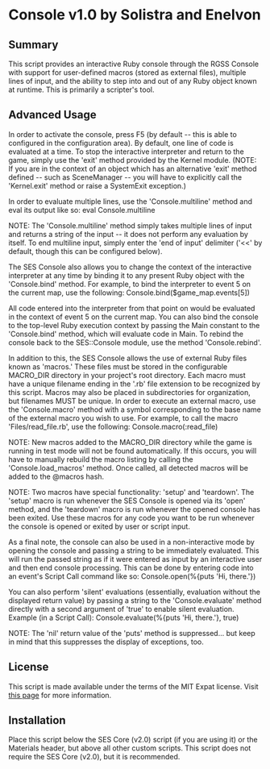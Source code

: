 
Console v1.0 by Solistra and Enelvon
==============================================================================

Summary
------------------------------------------------------------------------------
  This script provides an interactive Ruby console through the RGSS Console
with support for user-defined macros (stored as external files), multiple
lines of input, and the ability to step into and out of any Ruby object known
at runtime. This is primarily a scripter's tool.

Advanced Usage
------------------------------------------------------------------------------
  In order to activate the console, press F5 (by default -- this is able to
configured in the configuration area). By default, one line of code is
evaluated at a time. To stop the interactive interpreter and return to the
game, simply use the 'exit' method provided by the Kernel module. (NOTE: If
you are in the context of an object which has an alternative 'exit' method
defined -- such as SceneManager -- you will have to explicitly call the
'Kernel.exit' method or raise a SystemExit exception.)

  In order to evaluate multiple lines, use the 'Console.multiline' method and
eval its output like so:
    eval Console.multiline

  NOTE: The 'Console.multiline' method simply takes multiple lines of input
and returns a string of the input -- it does not perform any evaluation by
itself. To end multiline input, simply enter the 'end of input' delimiter
('<<' by default, though this can be configured below).

  The SES Console also allows you to change the context of the interactive
interpreter at any time by binding it to any present Ruby object with the
'Console.bind' method. For example, to bind the interpreter to event 5 on the
current map, use the following:
    Console.bind($game_map.events[5])

  All code entered into the interpreter from that point on would be evaluated
in the context of event 5 on the current map. You can also bind the console
to the top-level Ruby execution context by passing the Main constant to the
'Console.bind' method, which will evaluate code in Main. To rebind the console
back to the SES::Console module, use the method 'Console.rebind'.

  In addition to this, the SES Console allows the use of external Ruby files
known as 'macros.' These files must be stored in the configurable MACRO_DIR
directory in your project's root directory. Each macro must have a unique
filename ending in the '.rb' file extension to be recognized by this script.
Macros may also be placed in subdirectories for organization, but filenames
MUST be unique. In order to execute an external macro, use the 'Console.macro'
method with a symbol corresponding to the base name of the external macro you
wish to use. For example, to call the macro 'Files/read_file.rb', use the
following:
    Console.macro(:read_file)

  NOTE: New macros added to the MACRO_DIR directory while the game is running
in test mode will not be found automatically. If this occurs, you will have to
manually rebuild the macro listing by calling the 'Console.load_macros'
method. Once called, all detected macros will be added to the @macros hash.

  NOTE: Two macros have special functionality: 'setup' and 'teardown'. The
'setup' macro is run whenever the SES Console is opened via its 'open' method,
and the 'teardown' macro is run whenever the opened console has been exited.
Use these macros for any code you want to be run whenever the console is
opened or exited by user or script input.

  As a final note, the console can also be used in a non-interactive mode by
opening the console and passing a string to be immediately evaluated. This
will run the passed string as if it were entered as input by an interactive
user and then end console processing. This can be done by entering code into
an event's Script Call command like so:
    Console.open(%{puts 'Hi, there.'})

  You can also perform 'silent' evaluations (essentially, evaluation without
the displayed return value) by passing a string to the 'Console.evaluate'
method directly with a second argument of 'true' to enable silent evaluation.
Example (in a Script Call):
    Console.evaluate(%{puts 'Hi, there.'}, true)

  NOTE: The 'nil' return value of the 'puts' method is suppressed... but keep
in mind that this suppresses the display of exceptions, too.

License
------------------------------------------------------------------------------
This script is made available under the terms of the MIT Expat license. Visit
[this page](http://sesvxace.wordpress.com/license/) for more information.

Installation
------------------------------------------------------------------------------
  Place this script below the SES Core (v2.0) script (if you are using it) or
the Materials header, but above all other custom scripts. This script does not
require the SES Core (v2.0), but it is recommended.
